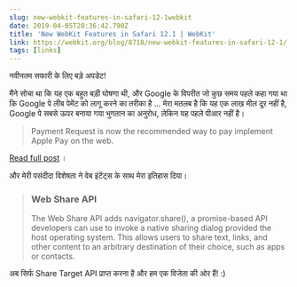 ```yaml
---
slug: new-webkit-features-in-safari-12-1webkit
date: 2019-04-05T20:36:42.790Z
title: 'New WebKit Features in Safari 12.1 | WebKit'
link: https://webkit.org/blog/8718/new-webkit-features-in-safari-12-1/
tags: [links]
---
```

नवीनतम सफारी के लिए बड़े अपडेट!

मैंने सोचा था कि यह एक बहुत बड़ी घोषणा थी, और Google के विपरीत जो कुछ समय पहले कहा गया था कि Google पे लीब पेमेंट को लागू करने का तरीका है ... मेरा मतलब है कि यह एक लाख मील दूर नहीं है, Google पे सबसे ऊपर बनाया गया भुगतान का अनुरोध, लेकिन यह पहले पीआर नहीं है।

> Payment Request is now the recommended way to pay implement Apple Pay on the web.

[Read full post](https://webkit.org/blog/8718/new-webkit-features-in-safari-12-1/) ।

और मेरी पसंदीदा विशेषता ने वेब इंटेंट्स के साथ मेरा इतिहास दिया।

> ### Web Share API
> 
> The Web Share API adds navigator.share(), a promise-based API developers can use to invoke a native sharing dialog provided the host operating system. This allows users to share text, links, and other content to an arbitrary destination of their choice, such as apps or contacts.

अब सिर्फ Share Target API प्राप्त करना है और हम एक विजेता की ओर हैं! :)
